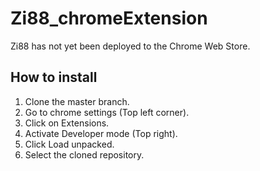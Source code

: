 # Zi88_chromeExtension
Zi88 has not yet been deployed to the Chrome Web Store.  

## How to install
1. Clone the master branch.
2. Go to chrome settings (Top left corner).
3. Click on Extensions.
4. Activate Developer mode (Top right).
5. Click Load unpacked.
6. Select the cloned repository.
